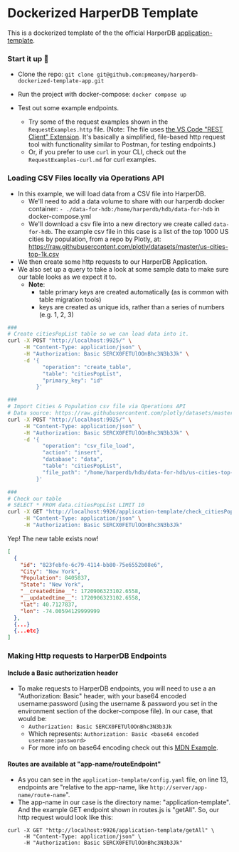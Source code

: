 # Dockerized HarperDB Template

This is a dockerized template of the the official HarperDB [application-template](https://github.com/HarperDB/application-template).

### Start it up 🚀

- Clone the repo: `git clone git@github.com:pmeaney/harperdb-dockerized-template-app.git`
- Run the project with docker-compose: `docker compose up`
- Test out some example endpoints.

  - Try some of the request examples shown in the `RequestExamples.http` file. (Note: The file uses [the VS Code "REST Client" Extension](https://marketplace.visualstudio.com/items?itemName=humao.rest-client). It's basically a simplified, file-based http request tool with functionality similar to Postman, for testing endpoints.)
  - Or, if you prefer to use `curl` in your CLI, check out the `RequestExamples-curl.md` for curl examples.

### Loading CSV Files locally via Operations API

- In this example, we will load data from a CSV file into HarperDB.
  - We'll need to add a data volume to share with our harperdb docker container: `- ./data-for-hdb:/home/harperdb/hdb/data-for-hdb` in docker-compose.yml
  - We'll download a csv file into a new directory we create called `data-for-hdb`. The example csv file in this case is a list of the top 1000 US cities by population, from a repo by Plotly, at: https://raw.githubusercontent.com/plotly/datasets/master/us-cities-top-1k.csv
- We then create some http requests to our HarperDB Application.
- We also set up a query to take a look at some sample data to make sure our table looks as we expect it to.
  - **Note**:
    - table primary keys are created automatically (as is common with table migration tools)
    - keys are created as unique ids, rather than a series of numbers (e.g. 1, 2, 3)

```bash
###
# Create citiesPopList table so we can load data into it.
curl -X POST "http://localhost:9925/" \
     -H "Content-Type: application/json" \
     -H "Authorization: Basic SERCX0FETUlOOnBhc3N3b3Jk" \
     -d '{
           "operation": "create_table",
           "table": "citiesPopList",
           "primary_key": "id"
         }'

###
# Import Cities & Population csv file via Operations API
# Data source: https://raw.githubusercontent.com/plotly/datasets/master/us-cities-top-1k.csv
curl -X POST "http://localhost:9925/" \
     -H "Content-Type: application/json" \
     -H "Authorization: Basic SERCX0FETUlOOnBhc3N3b3Jk" \
     -d '{
           "operation": "csv_file_load",
           "action": "insert",
           "database": "data",
           "table": "citiesPopList",
           "file_path": "/home/harperdb/hdb/data-for-hdb/us-cities-top-1k.csv"
         }'

###
# Check our table
# SELECT * FROM data.citiesPopList LIMIT 10
curl -X GET "http://localhost:9926/application-template/check_citiesPopList" \
     -H "Content-Type: application/json" \
     -H "Authorization: Basic SERCX0FETUlOOnBhc3N3b3Jk"
```

Yep! The new table exists now!

```json
[
  {
    "id": "823febfe-6c79-4114-bb80-75e6552b08e6",
    "City": "New York",
    "Population": 8405837,
    "State": "New York",
    "__createdtime__": 1720906323102.6558,
    "__updatedtime__": 1720906323102.6558,
    "lat": 40.7127837,
    "lon": -74.00594129999999
  },
  {...}
  {...etc}
]
```

### Making Http requests to HarperDB Endpoints

#### Include a Basic authorization header

- To make requests to HarperDB endpoints, you will need to use a an "Authorization: Basic" header, with your base64 encoded username:password (using the username & password you set in the environment section of the docker-compose file). In our case, that would be:
  - `Authorization: Basic SERCX0FETUlOOnBhc3N3b3Jk`
  - Which represents: `Authorization: Basic <base64 encoded username:password>`
  - For more info on base64 encoding check out this [MDN Example](https://developer.mozilla.org/en-US/docs/Web/API/Window/btoa#examples).

#### Routes are available at "app-name/routeEndpoint"

- As you can see in the `application-template/config.yaml` file, on line 13, endpoints are "relative to the app-name, like `http://server/app-name/route-name`".
- The app-name in our case is the directory name: "application-template". And the example GET endpoint shown in routes.js is "getAll". So, our http request would look like this:

```
curl -X GET "http://localhost:9926/application-template/getAll" \
     -H "Content-Type: application/json" \
     -H "Authorization: Basic SERCX0FETUlOOnBhc3N3b3Jk"
```
